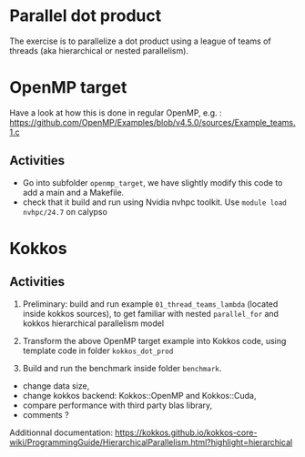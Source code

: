 # Parallel dot product

The exercise is to parallelize a dot product using a league of teams of threads (aka hierarchical or nested parallelism).

# OpenMP target

Have a look at how this is done in regular OpenMP, e.g. :
https://github.com/OpenMP/Examples/blob/v4.5.0/sources/Example_teams.1.c

## Activities

- Go into subfolder `openmp_target`, we have slightly modify this code to add a main and a Makefile.
- check that it build and run using Nvidia nvhpc toolkit. Use `module load nvhpc/24.7` on calypso

# Kokkos

## Activities

1. Preliminary: build and run example `01_thread_teams_lambda` (located inside kokkos sources), to get familiar with nested `parallel_for` and kokkos hierarchical parallelism model

2. Transform the above OpenMP target example into Kokkos code, using template code in folder `kokkos_dot_prod`

3. Build and run the benchmark inside folder `benchmark`.
- change data size,
- change kokkos backend: Kokkos::OpenMP and Kokkos::Cuda,
- compare performance with third party blas library,
- comments ?


Additionnal documentation:
https://kokkos.github.io/kokkos-core-wiki/ProgrammingGuide/HierarchicalParallelism.html?highlight=hierarchical
